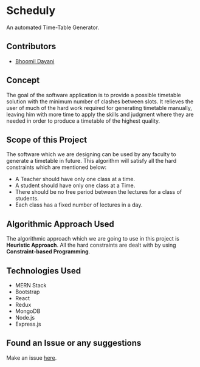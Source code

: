 # Scheduly
  An automated Time-Table Generator.

## Contributors
- [Bhoomil Dayani](https://github.com/bhoomildayani182)

## Concept
  The goal of the software application is to provide a possible timetable solution with the
  minimum number of clashes between slots. It relieves the user of much of the hard work
  required for generating timetable manually, leaving him with more time to apply the
  skills and judgment where they are needed in order to produce a timetable of the highest
  quality. 
  
## Scope of this Project
  The software which we are designing can be used by any faculty to generate a timetable in 
  future. This algorithm will satisfy all the hard constraints which are mentioned below:
  -   A Teacher should have only one class at a time.
  -   A student should have only one class at a Time.
  -   There should be no free period between the lectures for a class of students.
  -   Each class has a fixed number of lectures in a day.

## Algorithmic Approach Used
  The algorithmic approach which we are going to use in this project is **Heuristic Approach**. 
  All the hard constraints are dealt with by using **Constraint-based Programming**.
  
## Technologies Used
- MERN Stack
- Bootstrap
- React
- Redux
- MongoDB
- Node.js
- Express.js

## Found an Issue or any suggestions
Make an issue [here](https://github.com/ghulamghousdev/CS311S20PID32/issues/new).
